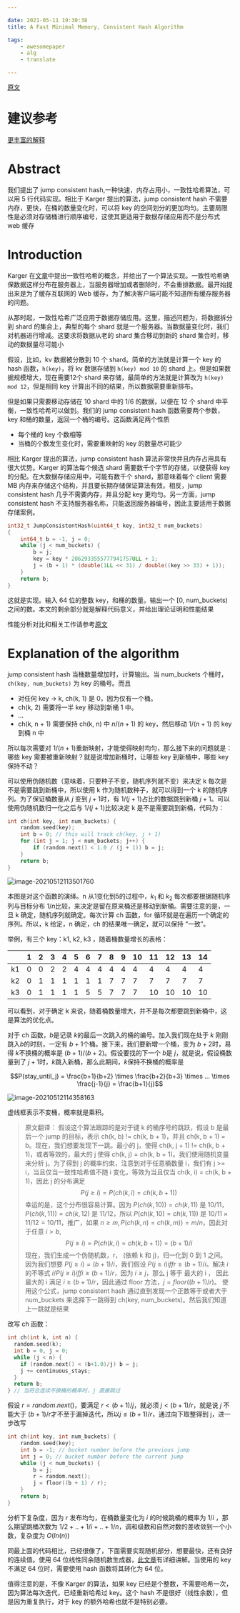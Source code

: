 ```yaml
---

date: 2021-05-11 19:30:38
title: A Fast Minimal Memory, Consistent Hash Algorithm

tags: 
    - awesomepaper
    - alg
    - translate

---
```

<!--
mermaid example:
<div class="mermaid">
    mermaid program
</div>
-->

[原文](https://arxiv.org/pdf/1406.2294.pdf)

# 建议参考
[更丰富的解释](https://zhuanlan.zhihu.com/p/104124045)

# Abstract
我们提出了 jump consistent hash,一种快速，内存占用小，一致性哈希算法，可以用 5 行代码实现。相比于 Karger 提出的算法，jump consistent hash 不需要内存，更快，在桶的数量变化时，可以将 key 的空间划分的更加均匀。主要局限性是必须对存储桶进行顺序编号，这使其更适用于数据存储应用而不是分布式 web 缓存

# Introduction
Karger 在[文章](https://www.akamai.com/it/it/multimedia/documents/technical-publication/consistent-hashing-and-random-trees-distributed-caching-protocols-for-relieving-hot-spots-on-the-world-wide-web-technical-publication.pdf)中提出一致性哈希的概念，并给出了一个算法实现。一致性哈希确保数据这样分布在服务器上，当服务器增加或者删除时，不会重排数据。最开始提出来是为了缓存互联网的 Web 缓存，为了解决客户端可能不知道所有缓存服务器的问题。

从那时起，一致性哈希广泛应用于数据存储应用。这里，描述问题为，将数据拆分到 shard 的集合上，典型的每个 shard 就是一个服务器。当数据量变化时，我们对机器进行增减。这要求将数据从老的 shard 集合移动到新的 shard 集合时，移动的数据量尽可能小

假设，比如，kv 数据被分散到 10 个 shard。简单的方法就是计算一个 key 的 hash 函数，`h(key)`，将 kv 数据存储到 `h(key) mod 10` 的 shard 上。但是如果数据规模增大，现在需要12个 shard 来存储，最简单的方法就是计算改为 `h(key) mod 12`，但是相同 key 计算出不同的结果，所以数据需要重新排布。

但是如果只需要移动存储在 10 shard 中的 $1/6$ 的数据，以便在 12 个 shard 中平衡，一致性哈希可以做到。我们的 jump consistent hash 函数需要两个参数，key 和桶的数量，返回一个桶的编号。这函数满足两个性质
- 每个桶的 key 个数相等
- 当桶的个数发生变化时，需要重映射的 key 的数量尽可能少

相比 Karger 提出的算法，jump consistent hash 算法非常快并且内存占用具有很大优势。Karger 的算法每个候选 shard 需要数千个字节的存储，以便获得 key 的分配。在大数据存储应用中，可能有数千个 shard，那意味着每个 client 需要 MB 内存来存储这个结构，并且要长期存储保证算法有效。相反，jump consistent hash 几乎不需要内存，并且分配 key 更均匀。另一方面，jump consistent hash 不支持服务器名称，只能返回服务器编号，因此主要适用于数据存储案例。

```cpp
int32_t JumpConsistentHash(uint64_t key, int32_t num_buckets)
{
    int64_t b = -1, j = 0;
    while (j < num_buckets) {
        b = j;
        key = key * 2862933555777941757ULL + 1;     
        j = (b + 1) * (double(1LL << 31) / double((key >> 33) + 1));
    }
    return b;
}
```
这就是实现。输入 64 位的整数 key，和桶的数量。输出一个 [0, num_buckets) 之间的数。本文的剩余部分就是解释代码意义，并给出理论证明和性能结果

性能分析对比和相关工作请参考[原文](https://arxiv.org/pdf/1406.2294.pdf)

# Explanation of the algorithm
jump consistent hash 当桶数量增加时，计算输出。当 num_buckets 个桶时， `ch(key, num_buckets)` 为 key 的桶号。而且

- 对任何 key -> k, ch(k, 1) 是 0，因为仅有一个桶。
- ch(k, 2) 需要将一半 key 移动到新桶 1 中。
- ...
- ch(k, n + 1) 需要保持 ch(k, n) 中 $n/(n + 1)$ 的 key，然后移动 $1/(n + 1)$ 的 key 到桶 n 中

所以每次需要对 $1/(n+1)$重新映射，才能使得映射均匀，那么接下来的问题就是：哪些 key 需要被重新映射？就是说增加新桶时，让哪些 key 到新桶中，哪些 key 保持不动？

可以使用伪随机数（意味着，只要种子不变，随机序列就不变）来决定 k 每次是不是需要跳到新桶中，所以使用 k 作为随机数种子，就可以得到一个 k 的随机序列。为了保证桶数量从 $j$ 变到 $j + 1$时，有 $1/(j+1)$占比的数据跳到新桶 $j+1$。可以使用伪随机数归一化之后与 $1/(j+1)$比较决定 k 是不是需要跳到新桶，代码为：

```cpp
int ch(int key, int num_buckets) {
    random.seed(key);
    int b = 0; // this will track ch(key, j + 1)
    for (int j = 1; j < num_buckets; j++) {
        if (random.next() < 1.0 / (j + 1)) b = j;
    }
    return b;
}
```
![image-20210512113501760](/pics/ddia/jump_consistent_hash/image-20210512113501760.png)

本图是对这个函数的演绎。n 从1变化到5的过程中，$k_1$ 和 $k_2$ 每次都要根据随机序列与目标分布 $1/n$比较，来决定是留在原来桶还是移动到新桶。需要注意的是，一旦 k 确定，随机序列就确定。每次计算 ch 函数，for 循环就是在遍历一个确定的序列。所以，k 给定，n 确定，ch 的结果唯一确定，就可以保持 “一致”。

举例，有三个 key：k1, k2, k3 ，随着桶数量增长的表格：

|      | 1    | 2    | 3    | 4    | 5    | 6    | 7    | 8    | 9    | 10   | 11   | 12   | 13   | 14   |
| ---- | ---- | ---- | ---- | ---- | ---- | ---- | ---- | ---- | ---- | ---- | ---- | ---- | ---- | ---- |
| k1   | 0    | 0    | 2    | 2    | 4    | 4    | 4    | 4    | 4    | 4    | 4    | 4    | 4    | 4    |
| k2   | 0    | 1    | 1    | 1    | 1    | 1    | 1    | 7    | 7    | 7    | 7    | 7    | 7    | 7    |
| k3   | 0    | 1    | 1    | 1    | 1    | 5    | 5    | 7    | 7    | 7    | 10   | 10   | 10   | 10   |

可以看到，对于确定 k 来说，随着桶数量增大，并不是每次都要跳到新桶中，这是算法的优化点。

对于 ch 函数，$b$是记录 $k$的最后一次跳入的桶的编号。加入我们现在处于 $k$ 刚刚跳入$b$的时刻，一定有 $b + 1$个桶。接下来，我们要新增一个桶，变为 $b+2$时，易得 $k$不换桶的概率是 $(b+1)/(b+2)$。假设要找的下一个 $b$是 $j$，就是说，假设桶数量到了 $j+1$时，$k$跳入新桶，那么此期间，$k$保持不换桶的概率是

$$P(stay_until_j) = \frac{b+1}{b+2} \times \frac{b+2}{b+3} \times ... \times \frac{j-1}{j} = \frac{b+1}{j}$$

![image-20210512114358163](/pics/ddia/jump_consistent_hash/image-20210512114358163.png)

虚线框表示不变桶，概率就是乘积。

> 原文翻译：
> 假设这个算法跟踪的是对于键 k 的桶序号的跳跃，假设 b 是最后一个 jump 的目标，表示 ch(k, b) != ch(k, b + 1)，并且 ch(k, b + 1) = b。现在，我们想要发现下一跳。最小的 j，使得 ch(k, j + 1) != ch(k, b + 1)，或者等效的，最大的 j 使得 ch(k, j) = ch(k, b + 1)。我们使用随机变量来分析 j。为了得到 j 的概率约束，注意到对于任意桶数量 i，我们有 j >= i，当且仅当一致性哈希值不随 i 变化，等效为当且仅当 ch(k, i) = ch(k, b + 1)，因此 j 的分布满足
> $$P(j \ge i) = P(ch(k,i) = ch(k, b + 1))$$
> 幸运的是，这个分布很容易计算。因为 $P(ch(k,10)) = ch(k,11)$ 是 $10/11$，$P(ch(k,11)) = ch(k,12)$ 是 $11/12$，所以 $P(ch(k,10) = ch(k, 11))$ 是 $10/11 \times 11/12 = 10/11$，推广，如果 $n \ge m, P(ch(k,n) = ch(k,m)) = m / n$，因此对于任意 $i \gt b$,
> $$P(j \ge i) = P(ch(k,i) = ch(k, b + 1)) = (b + 1)/i$$
> 现在，我们生成一个伪随机数，$r$， (依赖 k 和 j)，归一化到 0 到 1 之间。因为我们想要 $P(j \ge i) = (b + 1)/i$，我们假设 $P(j \ge i) iff r \ge (b + 1)/i$。解决 $i$ 的不等式 $i / P(j \ge i) iff i \ge (b + 1)/r$，因为 $i \ge j$，那么 j 等于 最大的 i ， 因此最大的 i 满足 $i \ge (b+1)/r$，因此通过 floor 方法，$j = floor((b + 1)/r)。$
> 使用这个公式，jump consistent hash 通过直到发现一个正数等于或者大于 num_buckets 来选择下一跳得到 ch(key, num_buckets)。然后我们知道上一跳就是结果

改写 ch 函数：

```cpp
int ch(int k, int n) {
  random.seed(k);
  int b = 0, j = 0;
  while (j < n) {
    if (random.next() < (b+1.0)/j) b = j;
    j += continuous_stays;
  }
  return b;
} // 当符合连续不换桶的概率时，j 直接跳过
```

假设 $r = random.next()$，要满足 $r \lt (b+1)/j$，就必须 $j \lt (b+1)/r$，就是说 $j$ 不能大于 $(b+1)/r$才不至于漏掉迭代，所以$j \le (b+1)/r$，通过向下取整得到 j，进一步改写

```cpp
int ch(int key, int num_buckets) {
    random.seed(key);
    int b = -1; // bucket number before the previous jump
    int j = 0; // bucket number before the current jump
    while (j < num_buckets) {
        b = j;
        r = random.next();
        j = floor((b + 1) / r);
    }
    return b;
}
```

分析下复杂度，因为 $r$ 发布均匀，在桶数量变化为 $i$ 的时候跳桶的概率为 $1/i$ ，那么期望跳桶次数为 $1/2 + .. + 1/i + .. + 1/n$，调和级数和自然对数的差收敛到一个小数，复杂度为 $O(ln(n))$

同最上面的代码相比，已经很像了，下面需要实现随机部分，想要最快，还有良好的连续值。使用 64 位线性同余随机数生成器，[此文章](https://www.ams.org/journals/mcom/1999-68-225/S0025-5718-99-00996-5/S0025-5718-99-00996-5.pdf)有详细讲解。当使用的 key 不满足 64 位时，需要使用 hash 函数将其转化为 64 位。

值得注意的是，不像 Karger 的算法，如果 key 已经是个整数，不需要哈希一次，因为算法每次迭代，已经重新哈希过 key。这个 hash 不是很好（线性余数），但是因为重复执行，对于 key 的额外哈希也就不是特别必要。